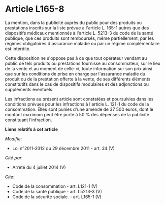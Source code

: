# Article L165-8

La mention, dans la publicité auprès du public pour des produits ou prestations inscrits sur la liste prévue à l'article L.
165-1 autres que des dispositifs médicaux mentionnés à l'article L. 5213-3 du code de la santé publique, que ces produits
sont remboursés, même partiellement, par les régimes obligatoires d'assurance maladie ou par un régime complémentaire est
interdite. 

Cette disposition ne s'oppose pas à ce que tout opérateur vendant au public de tels produits ou prestations fournisse au
consommateur, sur le lieu de la vente et au moment de celle-ci, toute information sur son prix ainsi que sur les conditions
de prise en charge par l'assurance maladie du produit ou de la prestation offerte à la vente, de ses différents éléments
constitutifs dans le cas de dispositifs modulaires et des adjonctions ou suppléments éventuels. 

Les infractions au présent article sont constatées et poursuivies dans les conditions prévues pour les infractions à
l'article L. 121-1 du code de la consommation. Elles sont punies d'une amende de 37 500 euros, dont le montant maximum peut
être porté à 50 % des dépenses de la publicité constituant l'infraction.

**Liens relatifs à cet article**

_Modifie_:

  - Loi n°2011-2012 du 29 décembre 2011 - art. 34 (V)

_Cité par_:

  - Arrêté du 4 juillet 2014 (V)

_Cite_:

  - Code de la consommation - art. L121-1 (V)
  - Code de la santé publique - art. L5213-3 (V)
  - Code de la sécurité sociale. - art. L165-1 (V)
